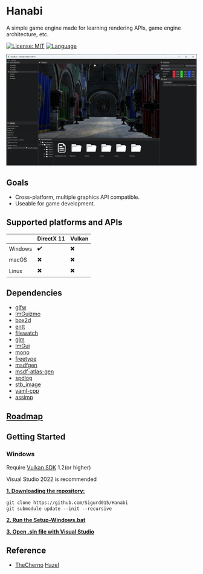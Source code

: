 # Hanabi

A simple game engine made for learning rendering APIs, game engine architecture, etc.

[![License: MIT](https://img.shields.io/badge/License-MIT-blue.svg)](https://opensource.org/licenses/MIT)
[![Language](https://img.shields.io/badge/language-C++-blue.svg)](https://isocpp.org/)

<img src="images/preview.png">

## Goals

- Cross-platform, multiple graphics API compatible.
- Useable for game development.

## Supported platforms and APIs

|                | DirectX 11               | Vulkan                        | 
| -------------- | ------------------------ | ----------------------------- |
| Windows        | :heavy_check_mark:       | :heavy_multiplication_x:      |
| macOS          | :heavy_multiplication_x: | :heavy_multiplication_x:      |
| Linux          | :heavy_multiplication_x: | :heavy_multiplication_x:      |

## Dependencies

- [glfw](https://github.com/glfw/glfw)
- [ImGuizmo](https://github.com/CedricGuillemet/ImGuizmo)
- [box2d](https://github.com/erincatto/box2d)
- [entt](https://github.com/skypjack/entt)
- [filewatch](https://github.com/ThomasMonkman/filewatch)
- [glm](https://github.com/g-truc/glm/tree/master)
- [ImGui](https://github.com/ocornut/imgui)
- [mono](https://github.com/mono/mono)
- [freetype](https://github.com/freetype/freetype)
- [msdfgen](https://github.com/Chlumsky/msdfgen)
- [msdf-atlas-gen](https://github.com/Chlumsky/msdf-atlas-gen)
- [spdlog](https://github.com/gabime/spdlog)
- [stb_image](https://github.com/nothings/stb/blob/master/stb_image.h)
- [yaml-cpp](https://github.com/jbeder/yaml-cpp)
- [assimp](https://github.com/assimp/assimp)

## [Roadmap](https://trello.com/invite/b/669fa865d55b09e9a3402606/ATTI8bab0a10662b1d2682023d0ef4df1111004102D7/my-trello-board)

## Getting Started

### Windows

Require [Vulkan SDK](https://vulkan.lunarg.com/sdk/home) 1.2(or higher)

Visual Studio 2022 is recommended

<ins>**1. Downloading the repository:**</ins>

```
git clone https://github.com/Sigurd015/Hanabi
git submodule update --init --recursive
```

<ins>**2. Run the [Setup-Windows.bat](Scripts/Setup-Windows.bat)**</ins>

<ins>**3. Open .sln file with Visual Studio**</ins>

## Reference

- [TheCherno](https://www.youtube.com/@TheCherno) [Hazel](https://github.com/TheCherno/Hazel)
